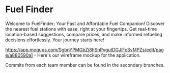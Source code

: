 # Fuel Finder
Welcome to FuelFinder: Your Fast and Affordable Fuel Companion! Discover the nearest fuel stations with ease, right at your fingertips. Get real-time location-based suggestions, compare prices, and make informed refueling decisions effortlessly. Your journey starts here!

https://app.moqups.com/SgbnYPMGbZj8hSnPvgutDGJlFcSvMPZs/edit/page/a880590a1 - Here's our wireframe mockup for the application.

Commits from each team member can be found in the secondary branches. 